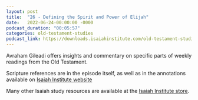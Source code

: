 ```yaml
---
layout: post
title:  "26 - Defining the Spirit and Power of Elijah"
date:   2022-06-24-00:00:00 -0000
podcast_duration: "00:05:57"
categories: old-testament-studies
podcast_link: https://downloads.isaiahinstitute.com/old-testament-studies/II-OT-26.mp3
---
```

Avraham Gileadi offers insights and commentary on specific parts of weekly readings from the Old Testament.

Scripture references are in the episode itself, as well as in the annotations available on [Isaiah Institute website](https://isaiahinstitute.com/studies-in-the-old-testament/)

Many other Isaiah study resources are available at the [Isaiah Institute store](https://isaiahinstitute.com/store/).
